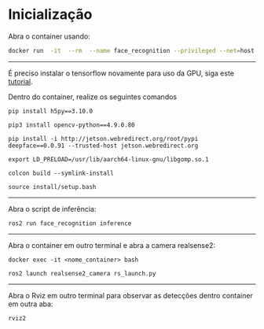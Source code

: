 # Inicialização


Abra o container usando:


```sh 
docker run  -it  --rm  --name face_recognition --privileged --net=host  --env 'DISPLAY' --env="QT_X11_NO_MITSHM=1" --volume "/tmp/.X11-unix:/tmp/.X11-unix:rw" --volume "/dev:/dev" --volume ./face_recognition:/dev_ws/src/face_recognition --runtime nvidia  --ulimit memlock=-1  --ulimit stack=67108864  ros-yolo:file

```

--------------------------------------------------------------------------------------------

É preciso instalar o tensorflow novamente para uso da GPU, siga este [tutorial](https://docs.nvidia.com/deeplearning/frameworks/install-tf-jetson-platform/index.html#overview__section_z4r_vjd_v2c).

Dentro do container, realize os seguintes comandos

```
pip install h5py==3.10.0
```

```
pip3 install opencv-python==4.9.0.80
```

```
pip install -i http://jetson.webredirect.org/root/pypi deepface==0.0.91 --trusted-host jetson.webredirect.org
```

```
export LD_PRELOAD=/usr/lib/aarch64-linux-gnu/libgomp.so.1
```

```
colcon build --symlink-install
```

```
source install/setup.bash
```

--------------------------------------------------------------------------------------------

Abra o script de inferência:
```
ros2 run face_recognition inference
```

--------------------------------------------------------------------------------------------

Abra o container em outro terminal e abra a camera realsense2:

```
docker exec -it <nome_container> bash
```

```
ros2 launch realsense2_camera rs_launch.py
```

--------------------------------------------------------------------------------------------

Abra o Rviz em outro terminal para observar as detecções dentro container em outra aba:

```
rviz2
```